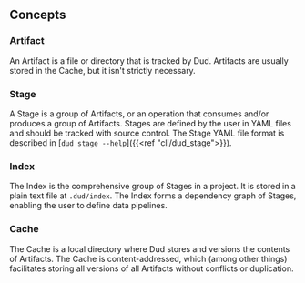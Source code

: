 ## Concepts

### Artifact

An Artifact is a file or directory that is tracked by Dud. Artifacts are usually
stored in the Cache, but it isn't strictly necessary.

### Stage

A Stage is a group of Artifacts, or an operation that consumes and/or produces
a group of Artifacts. Stages are defined by the user in YAML files and should
be tracked with source control. The Stage YAML file format is described in
[`dud stage --help`]({{<ref "cli/dud_stage">}}).

### Index

The Index is the comprehensive group of Stages in a project. It is stored in
a plain text file at `.dud/index`. The Index forms a dependency graph of Stages,
enabling the user to define data pipelines.

### Cache

The Cache is a local directory where Dud stores and versions the contents of
Artifacts. The Cache is content-addressed, which (among other things)
facilitates storing all versions of all Artifacts without conflicts or
duplication.
